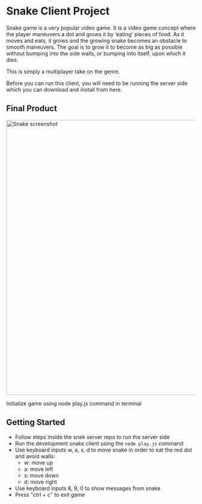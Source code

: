 # Snake Client Project

Snake game is a very popular video game. It is a video game concept where the player maneuvers a dot and grows it by ‘eating’ pieces of food. As it moves and eats, it grows and the growing snake becomes an obstacle to smooth maneuvers. The goal is to grow it to become as big as possible without bumping into the side walls, or bumping into itself, upon which it dies.

This is simply a multiplayer take on the genre.

Before you can run this client, you will need to be running the server side which you can download and install from here. 

## Final Product

<img width="730" alt="Snake screenshot" src="https://github.com/nahcg/snake-client/assets/25202164/1eb577ad-36db-495e-9cb1-885887e40ac5">

Initialize game using node play.js command in terminal

## Getting Started

- Follow steps inside the snek server repo to run the server side
- Run the development snake client using the `node play.js` command
- Use keyboard inputs w, a, s, d to move snake in order to eat the red dot and avoid walls:
  - w: move up
  - a: move left
  - s: move down
  - d: move right
- Use keyboard inputs 8, 9, 0 to show messages from snake
- Press "ctrl + c" to exit game
